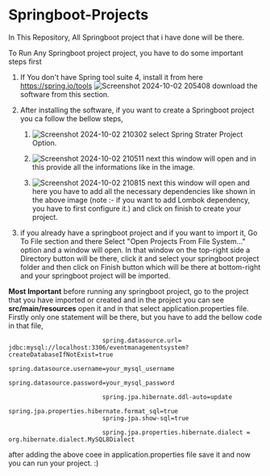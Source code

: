 # Springboot-Projects

In This Repository, All Springboot project that i have done will be there.

To Run Any Springboot project project, you have to do some important steps first

  1. If You don't have Spring tool suite 4, install it from here https://spring.io/tools ![Screenshot 2024-10-02 205408](https://github.com/user-attachments/assets/f074850b-3f93-4f62-afc3-51a6b80e58a8) download the software from this section.
  
  2. After installing the software, if you want to create a Springboot project you ca follow the bellow steps,
     
     1. ![Screenshot 2024-10-02 210302](https://github.com/user-attachments/assets/c7cb8e22-cc26-48b4-a385-71956365a1bf)
        select Spring Strater Project Option.
        
     2. ![Screenshot 2024-10-02 210511](https://github.com/user-attachments/assets/c3095363-d828-40f9-bd1a-0328a36a41eb)
        next this window will open and in this provide all the informations like in the image.
        
     3. ![Screenshot 2024-10-02 210815](https://github.com/user-attachments/assets/c3572fd8-e504-437e-b8bb-f7c46bd4538a)
        next this window will open and here you have to add all the necessary dependencies like shown in the above image (note :- if you want to add Lombok                 dependency, you have to first configure it.) and click on finish to create your project.

  
  4. if you already have a springboot project and if you want to import it, Go To File section and there Select "Open Projects From File System..." option and a window will open. In that window on the top-right side a Directory button will be there, click it and select your springboot project folder and then click on Finish button which will be there at bottom-right and your springboot project will be imported.

****Most Important****
before running any springboot project, go to the project that you have imported or created and in the project you can see **src/main/resources** open it and in that select application.properties file. Firstly only one statement will be there, but you have to add the bellow code in that file,

                              spring.datasource.url= jdbc:mysql://localhost:3306/eventmanagementsystem?createDatabaseIfNotExist=true
                              spring.datasource.username=your_mysql_username
                              spring.datasource.password=your_mysql_password
                              
                              spring.jpa.hibernate.ddl-auto=update
                              spring.jpa.properties.hibernate.format_sql=true
                              spring.jpa.show-sql=true
                              
                              spring.jpa.properties.hibernate.dialect = org.hibernate.dialect.MySQL8Dialect

after adding the above coee in application.properties file save it and now you can run your project. :)
